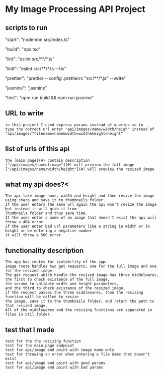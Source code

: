 [comment]: <> (# fwd_project1)
[comment]: <> (A repo for my first project in FWD)

# My Image Processing API Project

## scripts to run
"start": "nodemon src/index.ts"

"build": "npx tsc"

"lint": "eslint src/**/*.ts"

"lintf": "eslint src/**/*.ts --fix"

"prettier": "prettier --config .prettierrc \"src/**/*.js\" --write"

"jasmine": "jasmine"

"test": "npm run build && npm run jasmine"


## URL to write
    in this project I used express params instead of queries so to 
    type the correct url enter "api/images/name/width/heigh" instead of 
    "api/images/?filename=name&width=width&height=height"
        
## list of urls of this api
    the [main page](#) contain description
    ["/api/images/nameofimage"](#) will preview the full image
    ["/api/images/name/width/height"](#) will preview the resized image
       
## what my api does?<
       
    The api take image name, width and height and then resize the image using sharp and save it to thumbnails folder.
    If the user enters the same url again the api won't resize the image but instead it will grab it from 
    Thumbnails folder and thus save time.
    If the user enter a name of an image that doesn't exist the api will throw a 404 error 
    If the user enter bad url parameters like a string in width or in height or be entering a negative number
    it will throw a 500 error 
 
## functionality description
      
    The app has routes for scalability of the app. 
    Image route handles two get requests; one for the full image and one for the resized image. 
    The get request which handle the resized image has three middelwares, 
    the first to check existance of the full image, 
    the second to validate width and height parameters, 
    and the third to check existance of the resized image, 
    if the request passes the three middlewares, then the resizing function will be called to resize 
    the image, save it to the thumbnails folder, and return the path to that resized image. 
    All of the middlewares and the resizing functions are separated in files in util folder. 
   


## test that I made
    test for the the resizing function
    test for the main page endpoint
    test for api/image end point with image name only
    test for throwing an error when entering a file name that doesn't exist
    test for api/image end point with good params
    test for api/image end point with bad params
        
